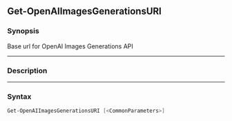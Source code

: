 Get-OpenAIImagesGenerationsURI
------------------------------




### Synopsis
Base url for OpenAI Images Generations API



---


### Description


---


### Syntax
```PowerShell
Get-OpenAIImagesGenerationsURI [<CommonParameters>]
```
